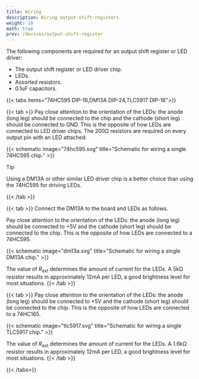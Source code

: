 ```yaml
---
title: Wiring
description: Wiring output-shift-registers
weight: 10
math: true
prev: /devices/output-shift-register
---
```


The following components are required for an output shift register or LED driver:

- The output shift register or LED driver chip.
- LEDs.
- Assorted resistors.
- 0.1uF capacitors.

{{< tabs items="74HC595 DIP-16,DM13A DIP-24,TLC5917 DIP-16">}}

{{< tab >}}
Pay close attention to the orientation of the LEDs: the anode (long leg) should be connected to the chip and the cathode (short leg) should be connected to GND. This is the opposite of how LEDs are connected to LED driver chips. The 200Ω resistors are required on every output pin with an LED attached.

{{< schematic image="74hc595.svg" title="Schematic for wiring a single 74HC595 chip." >}}

> [!TIP]
> Using a DM13A or other similar LED driver chip is a better choice than using the 74HC595 for driving LEDs.

{{< /tab >}}

{{< tab >}}
Connect the DM13A to the board and LEDs as follows.

Pay close attention to the orientation of the LEDs: the anode (long leg) should be connected to +5V and the cathode (short leg) should be connected to the chip. This is the opposite of how LEDs are connected to a 74HC595.

{{< schematic image="dm13a.svg" title="Schematic for wiring a single DM13A chip." >}}

The value of $R_{\text{ext}}$ determines the amount of current for the LEDs. A 5kΩ resistor results in approximately 12mA per LED, a good brightness level for most situations.
{{< /tab >}}

{{< tab >}}
Pay close attention to the orientation of the LEDs: the anode (long leg) should be connected to +5V and the cathode (short leg) should be connected to the chip. This is the opposite of how LEDs are connected to a 74HC165.

{{< schematic image="tlc5917.svg" title="Schematic for wiring a single TLC5917 chip." >}}

The value of $R_{\text{ext}}$ determines the amount of current for the LEDs. A 1.6kΩ resistor results in approximately 12mA per LED, a good brightness level for most situations.
{{< /tab >}}

{{< /tabs>}}
